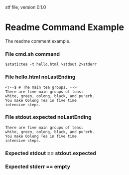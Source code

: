 stf file, version 0.1.0

# Readme Command Example

The readme comment example.

### File cmd.sh command

~~~
$statictea -t hello.html >stdout 2>stderr
~~~

### File hello.html noLastEnding

~~~
<!--$ # The main tea groups. -->
There are five main groups of teas:
white, green, oolong, black, and pu'erh.
You make Oolong Tea in five time
intensive steps.
~~~

### File stdout.expected noLastEnding

~~~
There are five main groups of teas:
white, green, oolong, black, and pu'erh.
You make Oolong Tea in five time
intensive steps.
~~~

### Expected stdout == stdout.expected
### Expected stderr == empty

